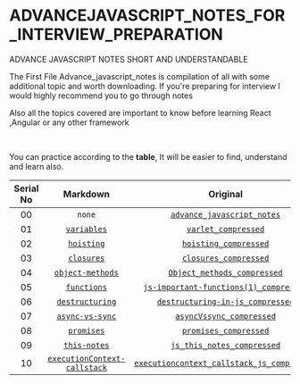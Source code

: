 # ADVANCEJAVASCRIPT_NOTES_FOR_INTERVIEW_PREPARATION
ADVANCE JAVASCRIPT NOTES SHORT AND UNDERSTANDABLE


The First File Advance_javascript_notes is compilation of all with some additional topic and worth downloading.
If you're preparing for interview I would highly recommend you to go through notes

Also all the topics covered are important to know before learning React ,Angular or any other framework

<br>

You can practice according to the __table__, It will be easier to find, understand and learn also.

| Serial No | Markdown | Original |
|  :---:    |   :---:  |   :---:  |
| 00 | `none` | [`advance_javascript_notes`](./Advance_javascript_notes.pdf "All handwritten files are included here") |
| 01 | [`variables`](./MODERN-JAVASCRIPT-NOTES/variables.md) | [`varlet_compressed`](./varlet_compressed.pdf) |
| 02 | [`hoisting`](./MODERN-JAVASCRIPT-NOTES/hoisting.md) | [`hoisting_compressed`](./hoisting_compressed.pdf) |
| 03 | [`closures`](./MODERN-JAVASCRIPT-NOTES/closures.md) | [`closures_compressed`](./closures_compressed.pdf) |
| 04 | [`object-methods`](./MODERN-JAVASCRIPT-NOTES/object-methods.md) | [`Object_methods_compressed`](./Object_methods_compressed.pdf) |
| 05 | [`functions`](./MODERN-JAVASCRIPT-NOTES/functions.md) | [`js-important-functions(1)_compressed`](./js-important-functions%20(1)_compressed.pdf) |
| 06 | [`destructuring`](./MODERN-JAVASCRIPT-NOTES/destructuring.md) | [`destructuring-in-js_compressed`](./destructuring%20in%20js_compressed.pdf) |
| 07 | [`async-vs-sync`](./MODERN-JAVASCRIPT-NOTES/async-vs-sync.md) | [`asyncVssync_compressed`](./asyncVssync_compressed.pdf) |
| 08 | [`promises`](./MODERN-JAVASCRIPT-NOTES/promises.md) | [`promises_compressed`](./promises_compressed.pdf) |
| 09 | [`this-notes`](./MODERN-JAVASCRIPT-NOTES/this-notes.md) | [`js_this_notes_compressed`](./js_this_notes_compressed.pdf) |
| 10 | [`executionContext-callstack`](./MODERN-JAVASCRIPT-NOTES/executionContext-callstack.md) | [`executioncontext_callstack_js_compressed`](./executioncontext_callstack_js_compressed.pdf) |



